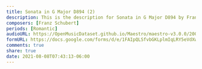 ```yaml
---
title: Sonata in G Major D894 (2)
description: This is the description for Sonata in G Major D894 by Franz Schubert
composers: [Franz Schubert]
periods: [Romantic]
audioURL: https://OpenMusicDataset.github.io/Maestro/maestro-v3.0.0/2004/MIDI-Unprocessed_XP_04_R2_2004_01_ORIG_MID--AUDIO_04_R2_2004_02_Track02_wav.midi
formURL: https://docs.google.com/forms/d/e/1FAIpQLSfvbGKLplmIqLRY5eVdXwqeNmg9-Qmd9mNUKdrvKGXXtHA9Fw/viewform
comments: true
share: true
date: 2021-08-08T07:43:13-06:00
---
```

